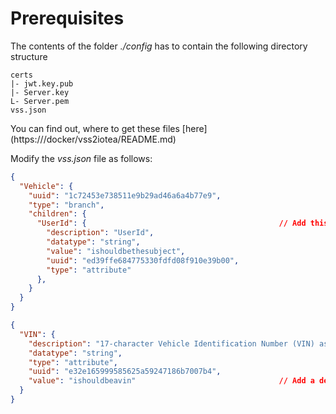 <!---
  Copyright (c) 2021 Robert Bosch GmbH

  This Source Code Form is subject to the terms of the Mozilla Public
  License, v. 2.0. If a copy of the MPL was not distributed with this
  file, You can obtain one at https://mozilla.org/MPL/2.0/.

  SPDX-License-Identifier: MPL-2.0
-->

# Prerequisites

The contents of the folder _./config_ has to contain the following directory structure

```code
certs
|- jwt.key.pub
|- Server.key
L- Server.pem
vss.json
```

You can find out, where to get these files [here](https://<GitHub IoTea Repo>/docker/vss2iotea/README.md)

Modify the _vss.json_ file as follows:

```json
{
  "Vehicle": {
    "uuid": "1c72453e738511e9b29ad46a6a4b77e9",
    "type": "branch",
    "children": {
      "UserId": {                                           // Add this UserId field
        "description": "UserId",
        "datatype": "string",
        "value": "ishouldbethesubject",
        "uuid": "ed39ffe684775330fdfd08f910e39b00",
        "type": "attribute"
      },
    }
  }
}

{
  "VIN": {
    "description": "17-character Vehicle Identification Number (VIN) as defined by ISO 3779",
    "datatype": "string",
    "type": "attribute",
    "uuid": "e32e165999585625a59247186b7007b4",
    "value": "ishouldbeavin"                                // Add a default value for the VIN
  }
}
```
